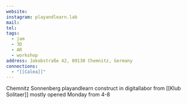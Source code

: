 ```yaml
---
website: 
instagram: playandlearn.lab
mail: 
tel: 
tags:
  - jam
  - 3D
  - AR
  - workshop
address: Jakobstraße 42, 09130 Chemnitz, Germany
connections:
  - "[[Calea]]"
---
```

Chemnitz Sonnenberg playandlearn construct in digitallabor from [[Klub Solitaer]] mostly opened Monday from 4-8